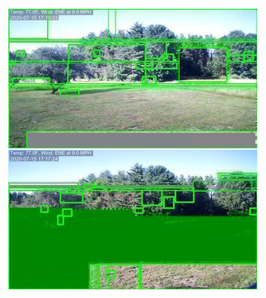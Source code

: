 ![20200715-162513-165518](in/20200715/20200715-162513-165518_0_.jpg)
![20200715-165523-172528](in/20200715/20200715-165523-172528_0_.jpg)

